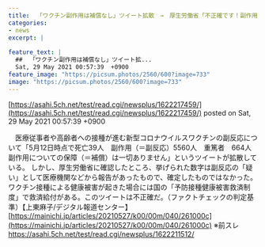 ```yaml
---
title:  「ワクチン副作用は補償なし」ツイート拡散　→　厚生労働省「不正確です！副作用“確定”なら補償貰えます！」 ★2  
categories:
- news
excerpt: |
  
feature_text: |
  ##  「ワクチン副作用は補償なし」ツイート拡...
  Sat, 29 May 2021 00:57:39  +0900
feature_image: "https://picsum.photos/2560/600?image=733"
image: "https://picsum.photos/2560/600?image=733"
---
```


[https://asahi.5ch.net/test/read.cgi/newsplus/1622217459/](https://asahi.5ch.net/test/read.cgi/newsplus/1622217459/)
posted on Sat, 29 May 2021 00:57:39  +0900

<!--more-->

　医療従事者や高齢者への接種が進む新型コロナウイルスワクチンの副反応について「5月12日時点で死亡39人　副作用（＝副反応）5560人　重篤者　664人　副作用についての保障（＝補償）は一切ありません」というツイートが拡散している。 しかし、厚生労働省に確認したところ、挙げられた数字は副反応の「疑い」として医療機関などから報告があったもので、確定したものではなかった。ワクチン接種による健康被害が起きた場合には国の「予防接種健康被害救済制度」で救済給付がある。このツイートは不正確だ。（ファクトチェックの判定基準）【上東麻子/デジタル報道センター】 [https://mainichi.jp/articles/20210527/k00/00m/040/261000c](https://mainichi.jp/articles/20210527/k00/00m/040/261000c) ※前スレ https://asahi.5ch.net/test/read.cgi/newsplus/1622211512/
